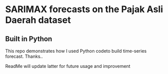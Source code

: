 # SARIMAX forecasts on the Pajak Asli Daerah dataset
## Built in Python


This repo demonstrates how I used Python codeto build time-series forecast. 
Thanks..

ReadMe will update latter for future usage and improvement